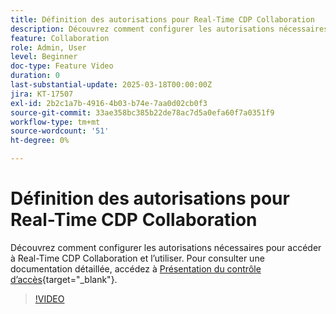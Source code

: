 ```yaml
---
title: Définition des autorisations pour Real-Time CDP Collaboration
description: Découvrez comment configurer les autorisations nécessaires pour accéder à Real-Time CDP Collaboration et l’utiliser
feature: Collaboration
role: Admin, User
level: Beginner
doc-type: Feature Video
duration: 0
last-substantial-update: 2025-03-18T00:00:00Z
jira: KT-17507
exl-id: 2b2c1a7b-4916-4b03-b74e-7aa0d02cb0f3
source-git-commit: 33ae358bc385b22de78ac7d5a0efa60f7a0351f9
workflow-type: tm+mt
source-wordcount: '51'
ht-degree: 0%

---
```


# Définition des autorisations pour Real-Time CDP Collaboration

Découvrez comment configurer les autorisations nécessaires pour accéder à Real-Time CDP Collaboration et l’utiliser. Pour consulter une documentation détaillée, accédez à [Présentation du contrôle d’accès](https://experienceleague.adobe.com/en/docs/real-time-cdp-collaboration/using/permissions/overview){target="_blank"}.

>[!VIDEO](https://video.tv.adobe.com/v/3452216/?learn=on&enablevpops)
